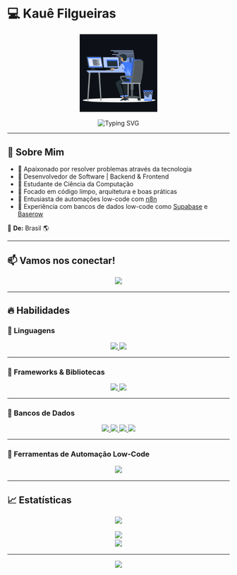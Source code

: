 # 💻 Kauê Filgueiras

<p align="center">
  <img src="animation.gif" width="35%">
</p>

<p align="center">
  <img src="https://readme-typing-svg.herokuapp.com?font=Kaushan+Script&size=40&duration=3500&color=447FF7&background=FFFFFF00&center=true&vCenter=true&width=650&height=55&lines=Olá!+Sou+Kauê+Filgueiras+%F0%9F%91%8B%F0%9F%8F%BB;Desenvolvedor+de+Software+%F0%9F%A7%91%F0%9F%8F%BB%E2%80%8D%F0%9F%92%BB;Apaixonado+por+tecnologia+e+código;Sempre+aprendendo+coisas+novas" alt="Typing SVG">
</p>

---

## 🚀 Sobre Mim

- 🔹 Apaixonado por resolver problemas através da tecnologia  
- 🔹 Desenvolvedor de Software | Backend & Frontend  
- 🔹 Estudante de Ciência da Computação  
- 🔹 Focado em código limpo, arquitetura e boas práticas  
- 🔹 Entusiasta de automações low-code com [n8n](https://n8n.io/)  
- 🔹 Experiência com bancos de dados low-code como [Supabase](https://supabase.com/) e [Baserow](https://baserow.io/)

📍 **De:** Brasil 🌎  

---

## 📫 Vamos nos conectar!

<p align="center">
  <a href="https://www.linkedin.com/in/kauefilgueiras/" target="_blank">
    <img src="https://img.shields.io/badge/LinkedIn-0077B5?style=for-the-badge&logo=linkedin&logoColor=white">
  </a>
</p>

---

## 🔥 Habilidades

### 🔹 Linguagens  
<p align="center">
  <a href="https://www.java.com" target="_blank"> 
    <img src="https://img.icons8.com/color/48/000000/java-coffee-cup-logo.png"/> 
  </a>
  <a href="https://developer.mozilla.org/pt-BR/docs/Web/JavaScript" target="_blank"> 
    <img src="https://img.icons8.com/color/48/000000/javascript.png"/> 
  </a>
</p>

---

### 🔹 Frameworks & Bibliotecas  
<p align="center">
  <a href="https://spring.io/projects/spring-boot" target="_blank"> 
    <img src="https://seeklogo.com/images/S/spring-boot-logo-9A2BC78AAF-seeklogo.com.png" height="50"/> 
  </a>
  <a href="https://nodejs.org/en/" target="_blank"> 
    <img src="https://seeklogo.com/images/N/nodejs-logo-FBE122E377-seeklogo.com.png" height="50"/>
  </a>
</p>

---

### 🔹 Bancos de Dados  
<p align="center"> 
  <a href="https://www.mysql.com/" target="_blank"> 
    <img src="https://img.icons8.com/fluent/50/000000/mysql-logo.png"/> 
  </a>
  <a href="https://www.postgresql.org/" target="_blank"> 
    <img src="https://upload.wikimedia.org/wikipedia/commons/2/29/Postgresql_elephant.svg" height="50"/> 
  </a>
  <a href="https://supabase.com/" target="_blank"> 
    <img src="https://cdn.prod.website-files.com/66842e04d18971242a294872/669e87d174d190a8ba60b861_supabase-TAiY.png" height="50"/>
  </a>
  <a href="https://baserow.io/" target="_blank"> 
    <img src="https://baserow.io/img/logo_baserow_square_large.png" height="50"/>
  </a>
</p>

---

### 🔹 Ferramentas de Automação Low-Code  
<p align="center">
  <a href="https://n8n.io/" target="_blank">
    <img src="https://upload.wikimedia.org/wikipedia/commons/thumb/5/53/N8n-logo-new.svg/2560px-N8n-logo-new.svg.png" height="50"/>
  </a>
</p>

---

## 📈 Estatísticas  
<p align="center">
  <img src="https://komarev.com/ghpvc/?username=kauefilgueiras&color=447ff7&label=Visualiza%C3%A7%C3%B5es+do+perfil">
</p>

<p align="center">
  <a href="https://github.com/kauefilgueiras">
    <img src="https://github-readme-stats.vercel.app/api?username=kauefilgueiras&show_icons=true&theme=github_dark" />
    <br>
    <img src="https://github-readme-streak-stats.herokuapp.com/?user=kauefilgueiras&theme=github-dark-blue&hide_border=true" />
  </a>
</p>

---

<p align="center">
  <img src="https://user-images.githubusercontent.com/73097560/115834477-dbab4500-a447-11eb-908a-139a6edaec5c.gif">
</p>

